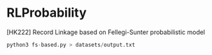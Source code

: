# RLProbability
[HK222] Record Linkage based on Fellegi-Sunter probabilistic model

```python
python3 fs-based.py > datasets/output.txt
```
